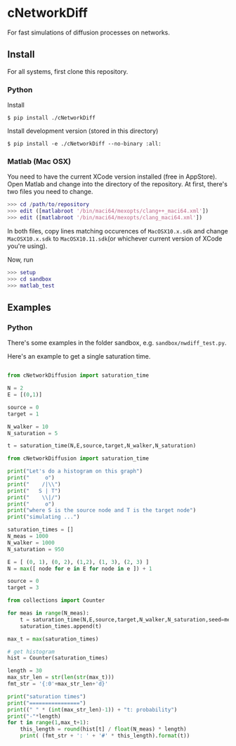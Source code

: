 # cNetworkDiff

For fast simulations of diffusion processes on networks.

## Install

For all systems, first clone this repository.

### Python

Install

    $ pip install ./cNetworkDiff

Install development version (stored in this directory)

    $ pip install -e ./cNetworkDiff --no-binary :all:


### Matlab (Mac OSX)

You need to have the current XCode version installed (free in AppStore). Open Matlab and change into the directory of the repository. At first, there's two files you need to change.

```matlab
>>> cd /path/to/repository
>>> edit ([matlabroot '/bin/maci64/mexopts/clang++_maci64.xml'])
>>> edit ([matlabroot '/bin/maci64/mexopts/clang_maci64.xml'])
```

In both files, copy lines matching occurences of `MacOSX10.x.sdk` and change `MacOSX10.x.sdk` to `MacOSX10.11.sdk`(or whichever current version of XCode you're using).

Now, run


```matlab
>>> setup
>>> cd sandbox
>>> matlab_test
```

## Examples

### Python

There's some examples in the folder sandbox, e.g. `sandbox/nwdiff_test.py`. 

Here's an example to get a single saturation time.


```python

from cNetworkDiffusion import saturation_time

N = 2
E = [(0,1)]

source = 0
target = 1

N_walker = 10
N_saturation = 5

t = saturation_time(N,E,source,target,N_walker,N_saturation)
```

```python
from cNetworkDiffusion import saturation_time

print("Let's do a histogram on this graph")
print("     o")
print("    /|\\")
print("   S | T")
print("    \\|/")
print("     o")
print("where S is the source node and T is the target node")
print("simulating ...")

saturation_times = []
N_meas = 1000
N_walker = 1000
N_saturation = 950

E = [ (0, 1), (0, 2), (1,2), (1, 3), (2, 3) ]
N = max([ node for e in E for node in e ]) + 1

source = 0
target = 3

from collections import Counter

for meas in range(N_meas):
    t = saturation_time(N,E,source,target,N_walker,N_saturation,seed=meas)    
    saturation_times.append(t)

max_t = max(saturation_times)

# get histogram
hist = Counter(saturation_times)

length = 30
max_str_len = str(len(str(max_t)))
fmt_str = '{:0'+max_str_len+'d}'

print("saturation times")
print("================")
print((" " * (int(max_str_len)-1)) + "t: probability")
print("-"*length)
for t in range(1,max_t+1):
    this_length = round(hist[t] / float(N_meas) * length)
    print( (fmt_str + ': ' + '#' * this_length).format(t))
```

